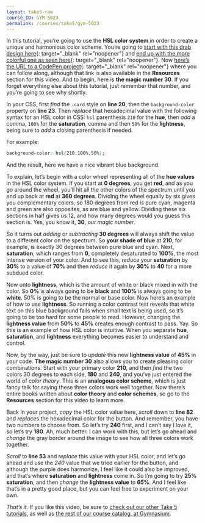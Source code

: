 ```yaml
---
layout: take5-raw
course_ID: GYM-5023
permalink: /courses/take5/gym-5023
---
```


In this tutorial, you’re going to use the **HSL color system** in order to create a unique and harmonious color scheme. You’re going to [start with this drab design here][1]{: target="_blank" rel="noopener"} and [end up with the more colorful one as seen here][2]{: target="_blank" rel="noopener"}. Now [here’s the URL to a CodePen project][1]{: target="_blank" rel="noopener"} where you can follow along, although that link is also available in the **Resources** section for this video. And to begin, here is **the magic number 30**. If you forget everything else about this tutorial, just remember that number, and you’re going to see why shortly.

In your CSS, first *find* the `.card` style on **line 20**, then the `background-color` property on **line 23**. Then *replace* that hexadecimal value with the following syntax for an HSL color in CSS: `hsl` parenthesis `210` for the **hue**, then *add* a comma, `100%` for the **saturation**, comma and then `50%` for the **lightness**, being sure to *add* a closing parenthesis if needed.

For example:

```css
background-color: hsl(210,100%,50%);
```

And the result, here we have a nice vibrant blue background.

To explain, let’s begin with a color wheel representing all of the **hue values** in the HSL color system. If you start at **0 degrees**, you get **red**, and as you go around the wheel, you’ll hit all the other colors of the spectrum until you end up back at **red** at **360 degrees**. Dividing the wheel equally by six gives you complementary colors, so 180 degrees from red is pure cyan, magenta and green are also opposites, as are blue and yellow. Dividing these six sections in half gives us 12, and how many degrees would you guess this section is. Yes, you know it, **30**, *our magic number*.

So it turns out *adding* or *subtracting* **30 degrees** will always shift the value to a different color on the spectrum. So **your shade of blue** at **210**, for example, is exactly 30 degrees between pure blue and cyan. Next, **saturation**, which ranges from **0**, completely desaturated to **100%**, the most intense version of your color. And to see this, *reduce* your **saturation** by **30%** to a value of **70%** and then *reduce* it again by **30%** to **40** for a more subdued color.

Now onto **lightness**, which is the amount of white or black mixed in with the color. So **0%** is always going to be **black** and **100%** is always going to be **white**. 50% is going to be the normal or base color. Now here’s an example of how to use **lightness**. So running a color contrast test reveals that white text on this blue background fails when small text is being used, so it’s going to be too hard for some people to read. However, changing the **lightness value** from **50%** to **45%** creates enough contrast to pass. Yay. So this is an example of how HSL color is intuitive. When you separate **hue**, **saturation**, and **lightness** everything becomes easier to understand and control.

Now, by the way, just be sure to *update* this new **lightness value** of **45%** in your code. **The magic number 30** also allows you to create pleasing color combinations. Start with your primary color **210**, and then *find* the two colors 30 degrees to each side, **180** and **240**, and you’ve just entered the world of *color theory*. This is an **analogous color scheme**, which is just fancy talk for saying these three colors work well together. Now there’s entire books written about **color theory** and **color schemes**, so go to the **Resources** section for this video to learn more.

Back in your project, *copy* the HSL color value here, *scroll* down to **line 82** and *replace*s the hexadecimal color for the button. And remember, you have two numbers to choose from. So let’s try **240** first, and I can’t say I love it, so let’s try **180**. Ah, much better. I can work with this, but let’s go ahead and *change* the gray border around the image to see how all three colors work together.

*Scroll* to **line 53** and *replace* this value with your HSL color, and let’s go ahead and use the *240* value that we tried earlier for the button, and although the purple does harmonize, I feel like it could also be improved, and that’s where **saturation** and **lightness** come in. So I’m going to try **25% saturation**, and then *change* the **lightness value** to **65%**. And I feel like that’s in a pretty good place, but you can feel free to experiment on your own.

*That’s it.* If you like this video, be sure to [check out our other Take 5 tutorials][3], as well as [the rest of our course catalog, at Gymnasium][4].

[1]: https://codepen.io/josborn/pen/QWwbxyM
[2]: https://codepen.io/josborn/pen/JjooGVQ
[3]: https://thegymnasium.com/courses/take5
[4]: https://thegymnasium.com/courses
